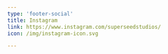 ```yaml
---
type: 'footer-social'
title: Instagram
link: https://www.instagram.com/superseedstudios/
icon: /img/instagram-icon.svg

---
```


